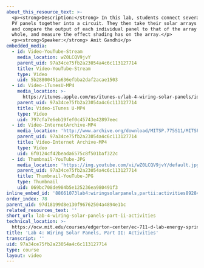 ```yaml
---
about_this_resource_text: >-
  <p><strong>Description:</strong> In this lab, students connect several small
  PV panels together into a circuit. They then take their solar arrays outside
  and compare the output of each individual panel to that of the array as a
  whole, and measure the effect shading has on the array.</p>
  <p><strong>Speaker:</strong> Amit Gandhi</p>
embedded_media:
  - id: Video-YouTube-Stream
    media_location: wZ0LCQV9jvY
    parent_uid: 97a34ce75fb2a23054a4c6c113127714
    title: Video-YouTube-Stream
    type: Video
    uid: 5b28800451a636efbba2daf2acae1503
  - id: Video-iTunesU-MP4
    media_location: >-
      https://itunes.apple.com/us/itunes-u/lab-4-wiring-solar-panels/id591211144?i=136606455
    parent_uid: 97a34ce75fb2a23054a4c6c113127714
    title: Video-iTunes U-MP4
    type: Video
    uid: 797cfa7e6eb19fef0c45743e42897eec
  - id: Video-InternetArchive-MP4
    media_location: 'http://www.archive.org/download/MITSP.775S11/MITSP_775S11lab04-2_300k.mp4'
    parent_uid: 97a34ce75fb2a23054a4c6c113127714
    title: Video-Internet Archive-MP4
    type: Video
    uid: 6f0124cf42beada6575c8f501baf322c
  - id: Thumbnail-YouTube-JPG
    media_location: 'https://img.youtube.com/vi/wZ0LCQV9jvY/default.jpg'
    parent_uid: 97a34ce75fb2a23054a4c6c113127714
    title: Thumbnail-YouTube-JPG
    type: Thumbnail
    uid: 069bc708de984b5e125236ea980491f3
inline_embed_id: '88661073lab4:wiringsolarpanels,partii:activities89284362'
order_index: 78
parent_uid: 97d18199d8e130f96762504a4894e1bc
related_resources_text: ''
short_url: lab-4-wiring-solar-panels-part-ii-activities
technical_location: >-
  https://ocw.mit.edu/courses/edgerton-center/ec-711-d-lab-energy-spring-2011/solar/lab-4-wiring-solar-panels-part-ii-activities
title: 'Lab 4: Wiring Solar Panels, Part II: Activities'
transcript: ''
uid: 97a34ce75fb2a23054a4c6c113127714
type: course
layout: video
---
```

